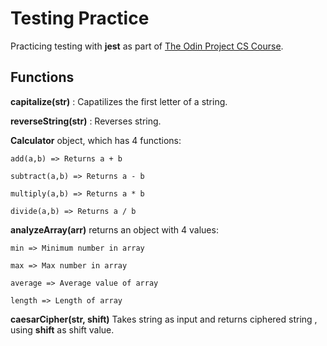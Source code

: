 # Testing Practice

Practicing testing with **jest** as part of [The Odin Project CS Course](theodinproject.com).

## Functions
**capitalize(str)** : Capatilizes the first letter of a string.

**reverseString(str)** : Reverses string.

   **Calculator** object, which has 4 functions:
  
    add(a,b) => Returns a + b

    subtract(a,b) => Returns a - b

    multiply(a,b) => Returns a * b

    divide(a,b) => Returns a / b
   
  **analyzeArray(arr)** returns an object with 4 values:
  
    min => Minimum number in array
    
    max => Max number in array
    
    average => Average value of array
    
    length => Length of array
    
 **caesarCipher(str, shift)** Takes string as input and returns ciphered string , using **shift** as shift value.
